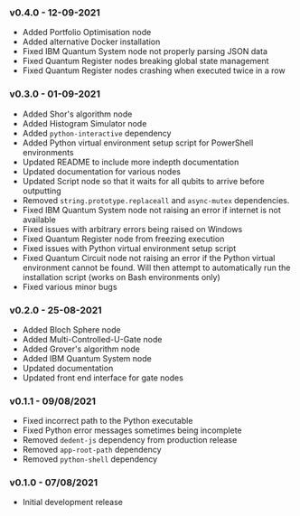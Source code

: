 ### v0.4.0 - 12-09-2021
- Added Portfolio Optimisation node
- Added alternative Docker installation
- Fixed IBM Quantum System node not properly parsing JSON data
- Fixed Quantum Register nodes breaking global state management
- Fixed Quantum Register nodes crashing when executed twice in a row

### v0.3.0 - 01-09-2021
- Added Shor's algorithm node
- Added Histogram Simulator node
- Added `python-interactive` dependency
- Added Python virtual environment setup script for PowerShell environments
- Updated README to include more indepth documentation
- Updated documentation for various nodes
- Updated Script node so that it waits for all qubits to arrive before outputting
- Removed `string.prototype.replaceall` and `async-mutex` dependencies.
- Fixed IBM Quantum System node not raising an error if internet is not available
- Fixed issues with arbitrary errors being raised on Windows
- Fixed Quantum Register node from freezing execution
- Fixed issues with Python virtual environment setup script
- Fixed Quantum Circuit node not raising an error if the Python virtual environment cannot be found. Will then attempt to automatically run the installation script (works on Bash environments only)
- Fixed various minor bugs

### v0.2.0 - 25-08-2021
- Added Bloch Sphere node
- Added Multi-Controlled-U-Gate node
- Added Grover's algorithm node
- Added IBM Quantum System node
- Updated documentation
- Updated front end interface for gate nodes

### v0.1.1 - 09/08/2021
- Fixed incorrect path to the Python executable
- Fixed Python error messages sometimes being incomplete
- Removed `dedent-js` dependency from production release
- Removed `app-root-path` dependency
- Removed `python-shell` dependency

### v0.1.0 - 07/08/2021
 - Initial development release
